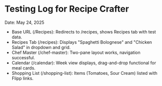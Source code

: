 # Testing Log for Recipe Crafter

Date: May 24, 2025

-   Base URL (/Recipes): Redirects to /recipes, shows Recipes tab with test data.
-   Recipes Tab (/recipes): Displays "Spaghetti Bolognese" and "Chicken Salad" in dropdown and grid.
-   Chef Master (/chef-master): Two-pane layout works, navigation successful.
-   Calendar (/calendar): Week view displays, drag-and-drop functional for meal cards.
-   Shopping List (/shopping-list): Items (Tomatoes, Sour Cream) listed with Flipp links.
